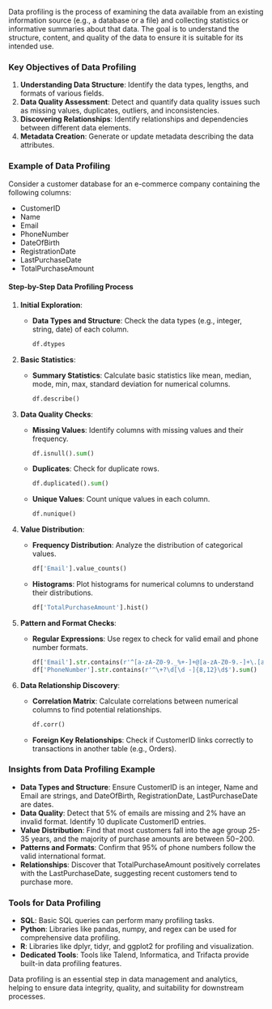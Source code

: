 Data profiling is the process of examining the data available from an existing information source (e.g., a database or a file) and collecting statistics or informative summaries about that data. The goal is to understand the structure, content, and quality of the data to ensure it is suitable for its intended use.

### Key Objectives of Data Profiling

1. **Understanding Data Structure**: Identify the data types, lengths, and formats of various fields.
2. **Data Quality Assessment**: Detect and quantify data quality issues such as missing values, duplicates, outliers, and inconsistencies.
3. **Discovering Relationships**: Identify relationships and dependencies between different data elements.
4. **Metadata Creation**: Generate or update metadata describing the data attributes.

### Example of Data Profiling

Consider a customer database for an e-commerce company containing the following columns:
- CustomerID
- Name
- Email
- PhoneNumber
- DateOfBirth
- RegistrationDate
- LastPurchaseDate
- TotalPurchaseAmount

#### Step-by-Step Data Profiling Process

1. **Initial Exploration**:
   - **Data Types and Structure**: Check the data types (e.g., integer, string, date) of each column.
     ```python
     df.dtypes
     ```

2. **Basic Statistics**:
   - **Summary Statistics**: Calculate basic statistics like mean, median, mode, min, max, standard deviation for numerical columns.
     ```python
     df.describe()
     ```

3. **Data Quality Checks**:
   - **Missing Values**: Identify columns with missing values and their frequency.
     ```python
     df.isnull().sum()
     ```
   - **Duplicates**: Check for duplicate rows.
     ```python
     df.duplicated().sum()
     ```
   - **Unique Values**: Count unique values in each column.
     ```python
     df.nunique()
     ```

4. **Value Distribution**:
   - **Frequency Distribution**: Analyze the distribution of categorical values.
     ```python
     df['Email'].value_counts()
     ```
   - **Histograms**: Plot histograms for numerical columns to understand their distributions.
     ```python
     df['TotalPurchaseAmount'].hist()
     ```

5. **Pattern and Format Checks**:
   - **Regular Expressions**: Use regex to check for valid email and phone number formats.
     ```python
     df['Email'].str.contains(r'^[a-zA-Z0-9._%+-]+@[a-zA-Z0-9.-]+\.[a-zA-Z]{2,}$').sum()
     df['PhoneNumber'].str.contains(r'^\+?\d[\d -]{8,12}\d$').sum()
     ```

6. **Data Relationship Discovery**:
   - **Correlation Matrix**: Calculate correlations between numerical columns to find potential relationships.
     ```python
     df.corr()
     ```
   - **Foreign Key Relationships**: Check if CustomerID links correctly to transactions in another table (e.g., Orders).

### Insights from Data Profiling Example

- **Data Types and Structure**: Ensure CustomerID is an integer, Name and Email are strings, and DateOfBirth, RegistrationDate, LastPurchaseDate are dates.
- **Data Quality**: Detect that 5% of emails are missing and 2% have an invalid format. Identify 10 duplicate CustomerID entries.
- **Value Distribution**: Find that most customers fall into the age group 25-35 years, and the majority of purchase amounts are between $50-$200.
- **Patterns and Formats**: Confirm that 95% of phone numbers follow the valid international format.
- **Relationships**: Discover that TotalPurchaseAmount positively correlates with the LastPurchaseDate, suggesting recent customers tend to purchase more.

### Tools for Data Profiling

- **SQL**: Basic SQL queries can perform many profiling tasks.
- **Python**: Libraries like pandas, numpy, and regex can be used for comprehensive data profiling.
- **R**: Libraries like dplyr, tidyr, and ggplot2 for profiling and visualization.
- **Dedicated Tools**: Tools like Talend, Informatica, and Trifacta provide built-in data profiling features.

Data profiling is an essential step in data management and analytics, helping to ensure data integrity, quality, and suitability for downstream processes.
